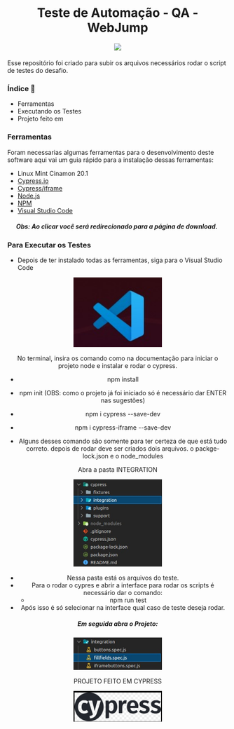 <h1>
    <div align='center'>Teste de Automação - QA - WebJump</div>
</h1>
<div align='center'>
    <img src="http://img.shields.io/static/v1?label=STATUS%20&message=CONCLUIDO&color=-green"/>
</div>
</br>
Esse repositório foi criado para subir os arquivos necessários rodar o script de testes do desafio.

### Índice :scroll: 
- Ferramentas
- Executando os Testes
- Projeto feito em

### Ferramentas

Foram necessarias algumas ferramentas para o desenvolvimento deste software aqui vai um guia rápido para a instalação dessas ferramentas:



- Linux Mint Cinamon 20.1 
- [Cypress.io](https://docs.cypress.io/guides/getting-started/installing-cypress)
- [Cypress/iframe](https://npm.io/package/cypress-iframe)
- [Node.js](https://nodejs.org/en/download/)
- [NPM](https://docs.npmjs.com/downloading-and-installing-node-js-and-npm)
- [Visual Studio Code](https://code.visualstudio.com/download)

##### &nbsp;&nbsp;&nbsp;&nbsp;&nbsp;&nbsp;Obs: Ao clicar você será redirecionado para a página de download.

### Para Executar os Testes

- Depois de ter instalado todas as ferramentas, siga para o Visual Studio Code
 <div align='center'>
     <img src='/imagensReadme/vscode.jpeg' width=40% height=40%>
   
   No terminal, insira os comando como na documentação para iniciar o projeto node e instalar e rodar o cypress.

  - npm install
  - npm init (OBS: como o projeto já foi iniciado só é necessário dar ENTER nas sugestões)
  - npm i cypress --save-dev
  - npm i cypress-iframe --save-dev
  
  -  Alguns desses comando são somente para ter certeza de que está tudo correto. 
        depois de rodar deve ser criados dois arquivos. o packge-lock.json e o node_modules


  Abra a pasta INTEGRATION
    
<img src='/imagensReadme/estrutura-pastas.jpeg' width=40% height=40%>

  - Nessa pasta está os arquivos do teste.
  - Para o rodar o cypres e abrir a interface para rodar os scripts é necessário dar o comando:
    - npm run test
  - Após isso é só selecionar na interface qual caso de teste deseja rodar.

 ##### Em seguida abra o Projeto:
    
<img src='/imagensReadme/testes.jpeg' width=40% height=40%>
     
      
 PROJETO FEITO EM CYPRESS
    
<img src='/imagensReadme/cypress.jpeg' width=40% height=40%>
 
